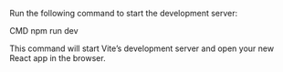 Run the following command to start the development server:

CMD
npm run dev

This command will start Vite’s development server and open your new React app in the browser.
